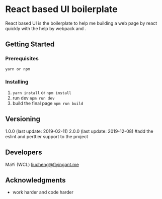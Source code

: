 # React based UI boilerplate

React based UI is the boilerplate to help me building a web page by react quickly with the help by webpack and .

## Getting Started


### Prerequisites

```
yarn or npm
```

### Installing

1. `yarn install` or `npm install`
2. run dev `npm run dev`
3. build the final page `npm run build`

## Versioning

1.0.0 (last update: 2019-02-11)
2.0.0 (last update: 2019-12-08) #add the eslint and perttier support to the project

## Developers

MaYi (WCL) <liucheng@flyingant.me>

## Acknowledgments

* work harder and code harder
